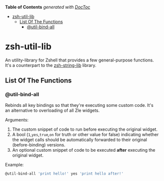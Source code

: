 <!-- START doctoc generated TOC please keep comment here to allow auto update -->
<!-- DON'T EDIT THIS SECTION, INSTEAD RE-RUN doctoc TO UPDATE -->
**Table of Contents**  *generated with [DocToc](https://github.com/thlorenz/doctoc)*

- [zsh-util-lib](#zsh-util-lib)
  - [List Of The Functions](#list-of-the-functions)
    - [@util-bind-all](#util-bind-all)

<!-- END doctoc generated TOC please keep comment here to allow auto update -->

# zsh-util-lib

An utility-library for Zshell that provides a few general-purpose functions.
It's a counterpart to the
[zsh-string-lib](https://github.com/zdharma/zsh-string-lib) library.

## List Of The Functions

### @util-bind-all

Rebinds all key bindings so that they're executing some custom code. It's an
alternative to overloading of all Zle widgets.

Arguments:

1. The custom snippet of code to run before executing the original widget.
2. A bool (`1`,`yes`,`true`,`on` for truth or other value for false) indicating
   whether the widget calls should be automatically forwarded to their original
   (before-binding) versions.
3. An optional custom snippet of code to be executed **after** executing the
   original widget.

Example:

```zsh
@util-bind-all 'print hello!' yes 'print hello after!'
```

<!-- vim:set ft=markdown tw=80 fo+=an1 autoindent: -->
